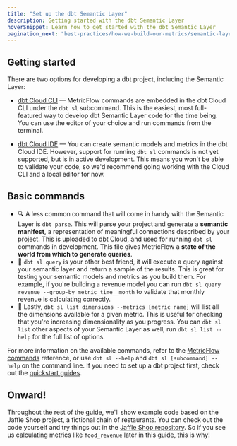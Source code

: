 ```yaml
---
title: "Set up the dbt Semantic Layer"
description: Getting started with the dbt Semantic Layer
hoverSnippet: Learn how to get started with the dbt Semantic Layer
pagination_next: "best-practices/how-we-build-our-metrics/semantic-layer-3-build-semantic-models"
---
```


## Getting started

There are two options for developing a dbt project, including the Semantic Layer:

- [dbt Cloud CLI](/docs/cloud/cloud-cli-installation) &mdash; MetricFlow commands are embedded in the dbt Cloud CLI under the `dbt sl` subcommand. This is the easiest, most full-featured way to develop dbt Semantic Layer code for the time being. You can use the editor of your choice and run commands from the terminal.

- [dbt Cloud IDE](/docs/cloud/dbt-cloud-ide/develop-in-the-cloud) &mdash; You can create semantic models and metrics in the dbt Cloud IDE. However, support for running `dbt sl` commands is not yet supported, but is in active development. This means you won't be able to validate your code, so we'd recommend going working with the Cloud CLI and a local editor for now.

## Basic commands

- 🔍 A less common command that will come in handy with the Semantic Layer is `dbt parse`. This will parse your project and generate a **semantic manifest**, a representation of meaningful connections described by your project. This is uploaded to dbt Cloud, and used for running `dbt sl` commands in development. This file gives MetricFlow a **state of the world from which to generate queries**.
- 🧰 `dbt sl query` is your other best friend, it will execute a query against your semantic layer and return a sample of the results. This is great for testing your semantic models and metrics as you build them. For example, if you're building a revenue model you can run `dbt sl query revenue --group-by metric_time__month` to validate that monthly revenue is calculating correctly.
- 📝 Lastly, `dbt sl list dimensions --metrics [metric name]` will list all the dimensions available for a given metric. This is useful for checking that you're increasing dimensionality as you progress. You can `dbt sl list` other aspects of your Semantic Layer as well, run `dbt sl list --help` for the full list of options.

For more information on the available commands, refer to the [MetricFlow commands](/docs/build/metricflow-commands) reference, or use `dbt sl --help` and `dbt sl [subcommand] --help` on the command line. If you need to set up a dbt project first, check out the [quickstart guides](/guides).

## Onward!

Throughout the rest of the guide, we'll show example code based on the Jaffle Shop project, a fictional chain of restaurants. You can check out the code yourself and try things out in the [Jaffle Shop repository](https://github.com/dbt-labs/jaffle-shop). So if you see us calculating metrics like `food_revenue` later in this guide, this is why!
